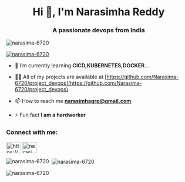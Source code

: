 <h1 align="center">Hi 👋, I'm Narasimha Reddy</h1>
<h3 align="center">A passionate devops from India</h3>

<p align="left"> <img src="https://komarev.com/ghpvc/?username=narasima-6720&label=Profile%20views&color=0e75b6&style=flat" alt="narasima-6720" /> </p>

<p align="left"> <a href="https://github.com/ryo-ma/github-profile-trophy"><img src="https://github-profile-trophy.vercel.app/?username=narasima-6720" alt="narasima-6720" /></a> </p>

- 🌱 I’m currently learning **CICD,KUBERNETES,DOCKER...**

- 👨‍💻 All of my projects are available at [https://github.com/Narasima-6720/project_devops](https://github.com/Narasima-6720/project_devops)

- 📫 How to reach me **narasimhagrp@gmail.com**

- ⚡ Fun fact **I am a hardworker**

<h3 align="left">Connect with me:</h3>
<p align="left">
<a href="https://linkedin.com/in/https://www.linkedin.com/in/narasimha-reddy-a33a11283/" target="blank"><img align="center" src="https://raw.githubusercontent.com/rahuldkjain/github-profile-readme-generator/master/src/images/icons/Social/linked-in-alt.svg" alt="https://www.linkedin.com/in/narasimha-reddy-a33a11283/" height="30" width="40" /></a>
<a href="https://www.leetcode.com/narasimhareddy23" target="blank"><img align="center" src="https://raw.githubusercontent.com/rahuldkjain/github-profile-readme-generator/master/src/images/icons/Social/leet-code.svg" alt="narasimhareddy23" height="30" width="40" /></a>
</p>



<p><img align="left" src="https://github-readme-stats.vercel.app/api/top-langs?username=narasima-6720&show_icons=true&locale=en&layout=compact" alt="narasima-6720" /></p>

<p>&nbsp;<img align="center" src="https://github-readme-stats.vercel.app/api?username=narasima-6720&show_icons=true&locale=en" alt="narasima-6720" /></p>

<p><img align="center" src="https://github-readme-streak-stats.herokuapp.com/?user=narasima-6720&" alt="narasima-6720" /></p>
